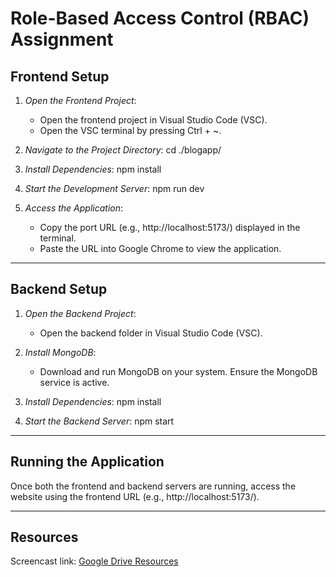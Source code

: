 # Role-Based Access Control (RBAC) Assignment

## Frontend Setup

1. *Open the Frontend Project*:
   - Open the frontend project in Visual Studio Code (VSC).
   - Open the VSC terminal by pressing Ctrl + ~.

2. *Navigate to the Project Directory*:
   cd ./blogapp/
   

3. *Install Dependencies*:
   npm install
   

4. *Start the Development Server*:
   npm run dev
   

5. *Access the Application*:
   - Copy the port URL (e.g., http://localhost:5173/) displayed in the terminal.
   - Paste the URL into Google Chrome to view the application.

---

## Backend Setup

1. *Open the Backend Project*:
   - Open the backend folder in Visual Studio Code (VSC).

2. *Install MongoDB*:
   - Download and run MongoDB on your system. Ensure the MongoDB service is active.

3. *Install Dependencies*:
   npm install
   

4. *Start the Backend Server*:
   npm start
   

---

## Running the Application

Once both the frontend and backend servers are running, access the website using the frontend URL (e.g., http://localhost:5173/).

---

## Resources

Screencast link:
[Google Drive Resources](https://drive.google.com/file/d/1T6uT0QPbSn2r3MUJG5xGogd8duflHgIM/view?usp=sharing)
